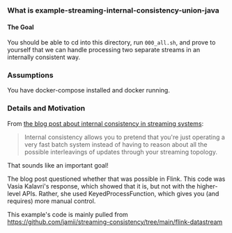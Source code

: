 ### What is example-streaming-internal-consistency-union-java

#### The Goal

You should be able to cd into this directory, run `000_all.sh`, and prove to
yourself that we can handle processing two separate streams in an internally
consistent way.

### Assumptions

You have docker-compose installed and docker running.

### Details and Motivation

From [the blog post about internal consistency in streaming systems](https://scattered-thoughts.net/writing/internal-consistency-in-streaming-systems/):

> Internal consistency allows you to pretend that you're just operating a very fast batch system instead of having to reason about all the possible interleavings of updates through your streaming topology.

That sounds like an important goal!

The blog post questioned whether that was possible in Flink.  This code was Vasia Kalavri's response, which showed that it is, but not with the higher-level APIs.  Rather, she used KeyedProcessFunction, which gives you (and requires) more manual control.

This example's code is mainly pulled from https://github.com/jamii/streaming-consistency/tree/main/flink-datastream
